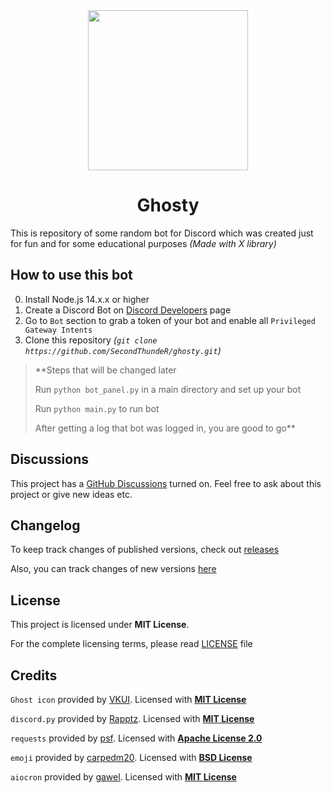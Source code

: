 <div align="center">

<img width="256" height="256" src="assets/logo.gif">

# Ghosty
</div>

This is repository of some random bot for Discord which was created just for fun and for some educational purposes *(Made with X library)*

## How to use this bot

0. Install Node.js 14.x.x or higher
1. Create a Discord Bot on [Discord Developers](https://discord.com/developers/applications) page
2. Go to `Bot` section to grab a token of your bot and enable all `Privileged Gateway Intents`
3. Clone this repository *(`git clone https://github.com/SecondThundeR/ghosty.git`)*

> **Steps that will be changed later
>
> Run `python bot_panel.py` in a main directory and set up your bot
>
> Run `python main.py` to run bot
>
> After getting a log that bot was logged in, you are good to go**

## Discussions

This project has a [GitHub Discussions](https://github.com/SecondThundeR/ghosty/discussions) turned on. Feel free to ask about this project or give new ideas etc.

## Changelog

To keep track changes of published versions, check out [releases](https://github.com/SecondThundeR/ghosty/releases)

Also, you can track changes of new versions [here](https://github.com/SecondThundeR/ghosty/projects)

## License

This project is licensed under **MIT License**.

For the complete licensing terms, please read [LICENSE](https://github.com/SecondThundeR/ghosty/blob/master/LICENSE) file

## Credits

`Ghost icon` provided by [VKUI](https://github.com/VKCOM/icons). Licensed with [**MIT License**](https://github.com/VKCOM/icons/blob/master/LICENSE)

`discord.py` provided by [Rapptz](https://github.com/Rapptz/discord.py). Licensed with [**MIT License**](https://github.com/Rapptz/discord.py/blob/master/LICENSE)

`requests` provided by [psf](https://github.com/psf/requests). Licensed with [**Apache License 2.0**](https://github.com/psf/requests/blob/master/LICENSE)

`emoji` provided by [carpedm20](https://github.com/carpedm20/emoji/). Licensed with [**BSD License**](https://github.com/carpedm20/emoji/blob/master/LICENSE.txt)

`aiocron` provided by [gawel](https://github.com/gawel/aiocron). Licensed with [**MIT License**](https://github.com/gawel/aiocron/blob/master/LICENSE)
